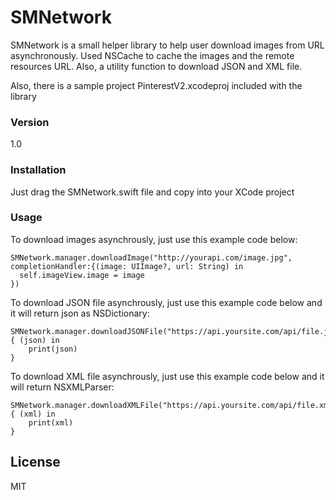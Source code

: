 # SMNetwork

SMNetwork is a small helper library to help user download images from URL asynchronously. Used NSCache to cache the images and the remote resources URL. Also, a utility function to download JSON and XML file.

Also, there is a sample project PinterestV2.xcodeproj included with the library

### Version
1.0

### Installation

Just drag the SMNetwork.swift file and copy into your XCode project

### Usage

To download images asynchrously, just use this example code below: 

```
SMNetwork.manager.downloadImage("http://yourapi.com/image.jpg", completionHandler:{(image: UIImage?, url: String) in
  self.imageView.image = image
})
```
To download JSON file asynchrously, just use this example code below and it will return json as NSDictionary: 

```
SMNetwork.manager.downloadJSONFile("https://api.yoursite.com/api/file.json") { (json) in
    print(json)
}
```

To download XML file asynchrously, just use this example code below and it will return NSXMLParser: 

```
SMNetwork.manager.downloadXMLFile("https://api.yoursite.com/api/file.xml") { (xml) in
    print(xml)
}
```

License
----

MIT
